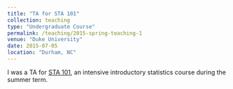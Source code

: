 ```yaml
---
title: "TA for STA 101"
collection: teaching
type: "Undergraduate Course"
permalink: /teaching/2015-spring-teaching-1
venue: "Duke University"
date: 2015-07-05
location: "Durham, NC"
---
```


I was a TA for [STA 101](http://stat.duke.edu/courses/STA101), an intensive introductory statistics course during the summer term.

